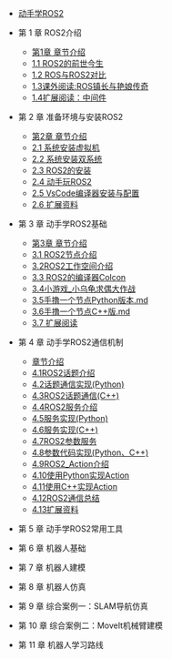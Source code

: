 - [动手学ROS2](README.md)


- 第 1 章 ROS2介绍
  - [第1章 章节介绍](chapt1/章节介绍.md)
  - [1.1 ROS2的前世今生](chapt1/1.1ROS2的前世今生.md) 
  - [1.2 ROS与ROS2对比](chapt1/1.2ROS与ROS2对比.md) 
  - [1.3课外阅读:ROS镇长与艳娘传奇](chapt1/1.3课外阅读_ROS镇长与艳娘传奇.md)  
  - [1.4扩展阅读：中间件](chapt1/1.4扩展阅读_中间件.md) 

- 第 2 章 准备环境与安装ROS2 
  - [第2章 章节介绍](chapt2/章节介绍.md) 
  - [2.1 系统安装虚拟机](chapt2/2.1系统安装_虚拟机版本.md)  
  - [2.2 系统安装双系统](chapt2/2.2系统安装_双系统.md) 
  - [2.3 ROS2的安装](chapt2/2.3ROS2的安装.md) 
  - [2.4 动手玩ROS2](chapt2/2.4动手玩ROS2.md)  
  - [2.5 VsCode编译器安装与配置](chapt2/2.5VsCode编译器安装与配置.md) 
  - [2.6 扩展资料](chapt2/2.6扩展资料.md) 

- 第 3 章 动手学ROS2基础
  - [第3章 章节介绍](chapt3/章节介绍.md) 
  - [3.1 ROS2节点介绍](chapt3/3.1ROS2节点介绍.md)
  - [3.2ROS2工作空间介绍](chapt3/3.2ROS2工作空间介绍.md)
  - [3.3 ROS2的编译器Colcon](chapt3/3.3ROS2的编译器Colcon.md)
  - [3.4小游戏_小乌龟求偶大作战](chapt3/3.4小游戏_小乌龟求偶大作战.md) 
  - [3.5手撸一个节点Python版本.md](chapt3/3.5手撸一个节点Python版本.md) 
  - [3.6手撸一个节点C++版.md](chapt3/3.6手撸一个节点C++版.md) 
  - [3.7 扩展阅读](chapt3/3.7扩展阅读.md) 
  
- 第 4 章 动手学ROS2通信机制
  - [章节介绍](chapt4/章节介绍.md) 
  - [4.1ROS2话题介绍](chapt4/4.1ROS2话题介绍.md) 
  - [4.2话题通信实现(Python)](chapt4/4.2话题通信实现(Python).md) 
  - [4.3ROS2话题通信(C++)](chapt4/4.3ROS2话题通信(C++).md) 
  - [4.4ROS2服务介绍](chapt4/4.4ROS2服务介绍.md) 
  - [4.5服务实现(Python)](chapt4/4.5服务实现(Python).md) 
  - [4.6服务实现(C++)](chapt4/4.6服务实现(C++).md) 
  - [4.7ROS2参数服务](chapt4/4.7ROS2参数服务.md) 
  - [4.8参数代码实现(Python、C++)](chapt4\4.8参数代码实现(Python、C++).md) 
  - [4.9ROS2_Action介绍](chapt4\4.9ROS2_Action介绍.md) 
  - [4.10使用Python实现Action](chapt4\4.10使用Python实现Action.md) 
  - [4.11使用C++实现Action](chapt4\4.11使用C++实现Action.md) 
  - [4.12ROS2通信总结](chapt4\4.12ROS2通信总结.md) 
  - [4.13扩展资料](chapt4\4.13扩展资料.md) 
  
- 第 5 章 动手学ROS2常用工具

- 第 6 章 机器人基础

- 第 7 章 机器人建模

- 第 8 章 机器人仿真

- 第 9 章 综合案例一：SLAM导航仿真

- 第 10 章 综合案例二：MoveIt机械臂建模

- 第 11 章 机器人学习路线

